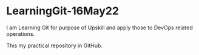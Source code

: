 # LearningGit-16May22
I am Learning Git for purpose
of Upskill and apply those to 
DevOps related operations.

This my practical repository in GitHub. 
